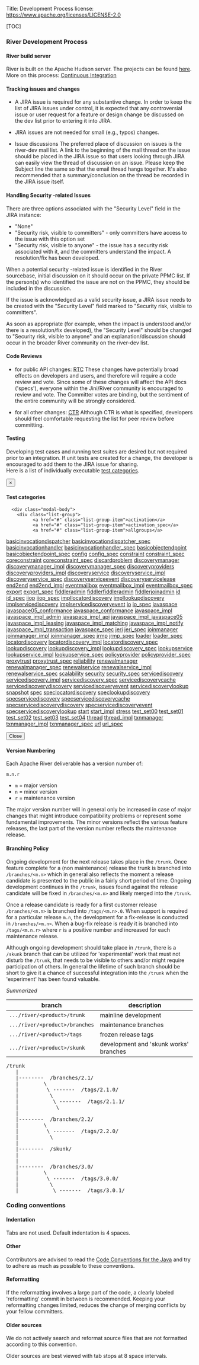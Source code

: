 Title: Development Process
license: https://www.apache.org/licenses/LICENSE-2.0


[TOC]

### River Development Process

<div class="space-lg"></div>

#### River build server

River is built on the Apache Hudson server.  The projects can be found [here](https://hudson.apache.org/hudson/view/M-R/view/River/). More on this process: [Continuous Integration](ci.html)

<div class="space-mn"></div>

#### Tracking issues and changes

* A JIRA issue is required for any substantive change.
In order to keep the list of JIRA issues under control, it is expected that any controversial issue or user request for a feature or design change be discussed on the dev list prior to entering it into JIRA.

* JIRA issues are not needed for small (e.g., typos) changes.

* Issue discussions
The preferred place of discussion on issues is the river-dev mail list. A link to the beginning of the mail thread on the issue should be placed in the JIRA issue so that users looking through JIRA can easily view the thread of discussion on an issue. Please keep the Subject line the same so that the email thread hangs together.  It's also recommended that a summary/conclusion on the thread be recorded in the JIRA issue itself.


<div class="space-mn"></div>

#### Handling Security -related Issues

There are three options associated with the "Security Level" field in the JIRA instance:
* "None"
* "Security risk, visible to committers" - only committers have access to the issue with this option set
* "Security risk, visible to anyone" - the issue has a security risk associated with it, and the committers understand the impact. A resolution/fix has been developed.

When a potential security -related issue is identified in the River sourcebase, initial discussion on it should occur on the private PPMC list.  If the person(s) who identified the issue are not on the PPMC, they should be included in the discussion.

If the issue is acknowledged as a valid security issue, a JIRA issue needs to be created with the "Security Level" field marked to "Security risk, visible to committers".

As soon as appropriate (for example, when the impact is understood and/or there is a resolution/fix developed), the "Security Level" should be changed to "Security risk, visible to anyone" and an explanation/discussion should occur in the broader River community on the river-dev list.

<div class="space-mn"></div>

#### Code Reviews

* for public API changes:
[RTC](http://apache.org/foundation/glossary.html#ReviewThenCommit) These changes have potentially broad effects on developers and users, and therefore will require a code review and vote. Since some of these changes will affect the API docs ('specs'), everyone within the Jini/River community is encouraged to review and vote. The Committer votes are binding, but the sentiment of the entire community will be strongly considered.

* for all other changes:
[CTR](http://apache.org/foundation/glossary.html#CommitThenReview) Although CTR is what is specified, developers should feel comfortable requesting the list for peer review before committing.


<div class="space-mn"></div>

#### Testing

Developing test cases and running test suites are desired but not required prior to an integration.  If unit tests are
created for a change, the developer is encouraged to add them to the JIRA issue for sharing. <br>
Here is a list of individually executable
<a href="javascript:void(0);" data-toggle="modal" data-target="#myModal">test categories</a>.

<div id="myModal" class="modal fade" role="dialog">
  <div class="modal-dialog">
    <div class="modal-content">
      <div class="modal-header">
        <button type="button" class="close" data-dismiss="modal" aria-hidden="true">&times;</button>
        <h4 class="modal-title">Test categories</h4>
      </div>

      <div class="modal-body">
        <div class="list-group">
              <a href="#" class="list-group-item">activation</a>
              <a href="#" class="list-group-item">activation_spec</a>
              <a href="#" class="list-group-item">allgroups</a>
<a href="#" class="list-group-item">basicinvocationdispatcher</a>
<a href="#" class="list-group-item">basicinvocationdispatcher_spec</a>
<a href="#" class="list-group-item">basicinvocationhandler</a>
<a href="#" class="list-group-item">basicinvocationhandler_spec</a>
<a href="#" class="list-group-item">basicobjectendpoint</a>
<a href="#" class="list-group-item">basicobjectendpoint_spec</a>
<a href="#" class="list-group-item">config</a>
<a href="#" class="list-group-item">config_spec</a>
<a href="#" class="list-group-item">constraint</a>
<a href="#" class="list-group-item">constraint_spec</a>
<a href="#" class="list-group-item">coreconstraint</a>
<a href="#" class="list-group-item">coreconstraint_spec</a>
<a href="#" class="list-group-item">discardproblem</a>
<a href="#" class="list-group-item">discoverymanager</a>
<a href="#" class="list-group-item">discoverymanager_impl</a>
<a href="#" class="list-group-item">discoverymanager_spec</a>
<a href="#" class="list-group-item">discoveryproviders</a>
<a href="#" class="list-group-item">discoveryproviders_impl</a>
<a href="#" class="list-group-item">discoveryservice</a>
<a href="#" class="list-group-item">discoveryservice_impl</a>
<a href="#" class="list-group-item">discoveryservice_spec</a>
<a href="#" class="list-group-item">discoveryserviceevent</a>
<a href="#" class="list-group-item">discoveryservicelease</a>
<a href="#" class="list-group-item">end2end</a>
<a href="#" class="list-group-item">end2end_impl</a>
<a href="#" class="list-group-item">eventmailbox</a>
<a href="#" class="list-group-item">eventmailbox_impl</a>
<a href="#" class="list-group-item">eventmailbox_spec</a>
<a href="#" class="list-group-item">export</a>
<a href="#" class="list-group-item">export_spec</a>
<a href="#" class="list-group-item">fiddleradmin</a>
<a href="#" class="list-group-item">fiddlerfiddleradmin</a>
<a href="#" class="list-group-item">fiddlerjoinadmin</a>
<a href="#" class="list-group-item">id</a>
<a href="#" class="list-group-item">id_spec</a>
<a href="#" class="list-group-item">iiop</a>
<a href="#" class="list-group-item">iiop_spec</a>
<a href="#" class="list-group-item">impllocatordiscovery</a>
<a href="#" class="list-group-item">impllookupdiscovery</a>
<a href="#" class="list-group-item">implservicediscovery</a>
<a href="#" class="list-group-item">implservicediscoveryevent</a>
<a href="#" class="list-group-item">io</a>
<a href="#" class="list-group-item">io_spec</a>
<a href="#" class="list-group-item">javaspace</a>
<a href="#" class="list-group-item">javaspace05_conformance</a>
<a href="#" class="list-group-item">javaspace_conformance</a>
<a href="#" class="list-group-item">javaspace_impl</a>
<a href="#" class="list-group-item">javaspace_impl_admin</a>
<a href="#" class="list-group-item">javaspace_impl_api</a>
<a href="#" class="list-group-item">javaspace_impl_javaspace05</a>
<a href="#" class="list-group-item">javaspace_impl_leasing</a>
<a href="#" class="list-group-item">javaspace_impl_matching</a>
<a href="#" class="list-group-item">javaspace_impl_notify</a>
<a href="#" class="list-group-item">javaspace_impl_transaction</a>
<a href="#" class="list-group-item">javaspace_spec</a>
<a href="#" class="list-group-item">jeri</a>
<a href="#" class="list-group-item">jeri_spec</a>
<a href="#" class="list-group-item">joinmanager</a>
<a href="#" class="list-group-item">joinmanager_impl</a>
<a href="#" class="list-group-item">joinmanager_spec</a>
<a href="#" class="list-group-item">jrmp</a>
<a href="#" class="list-group-item">jrmp_spec</a>
<a href="#" class="list-group-item">loader</a>
<a href="#" class="list-group-item">loader_spec</a>
<a href="#" class="list-group-item">locatordiscovery</a>
<a href="#" class="list-group-item">locatordiscovery_impl</a>
<a href="#" class="list-group-item">locatordiscovery_spec</a>
<a href="#" class="list-group-item">lookupdiscovery</a>
<a href="#" class="list-group-item">lookupdiscovery_impl</a>
<a href="#" class="list-group-item">lookupdiscovery_spec</a>
<a href="#" class="list-group-item">lookupservice</a>
<a href="#" class="list-group-item">lookupservice_impl</a>
<a href="#" class="list-group-item">lookupservice_spec</a>
<a href="#" class="list-group-item">policyprovider</a>
<a href="#" class="list-group-item">policyprovider_spec</a>
<a href="#" class="list-group-item">proxytrust</a>
<a href="#" class="list-group-item">proxytrust_spec</a>
<a href="#" class="list-group-item">reliability</a>
<a href="#" class="list-group-item">renewalmanager</a>
<a href="#" class="list-group-item">renewalmanager_spec</a>
<a href="#" class="list-group-item">renewalservice</a>
<a href="#" class="list-group-item">renewalservice_impl</a>
<a href="#" class="list-group-item">renewalservice_spec</a>
<a href="#" class="list-group-item">scalability</a>
<a href="#" class="list-group-item">security</a>
<a href="#" class="list-group-item">security_spec</a>
<a href="#" class="list-group-item">servicediscovery</a>
<a href="#" class="list-group-item">servicediscovery_impl</a>
<a href="#" class="list-group-item">servicediscovery_spec</a>
<a href="#" class="list-group-item">servicediscoverycache</a>
<a href="#" class="list-group-item">servicediscoverydiscovery</a>
<a href="#" class="list-group-item">servicediscoveryevent</a>
<a href="#" class="list-group-item">servicediscoverylookup</a>
<a href="#" class="list-group-item">snapshot</a>
<a href="#" class="list-group-item">spec</a>
<a href="#" class="list-group-item">speclocatordiscovery</a>
<a href="#" class="list-group-item">speclookupdiscovery</a>
<a href="#" class="list-group-item">specservicediscovery</a>
<a href="#" class="list-group-item">specservicediscoverycache</a>
<a href="#" class="list-group-item">specservicediscoverydiscovery</a>
<a href="#" class="list-group-item">specservicediscoveryevent</a>
<a href="#" class="list-group-item">specservicediscoverylookup</a>
<a href="#" class="list-group-item">start</a>
<a href="#" class="list-group-item">start_impl</a>
<a href="#" class="list-group-item">stress</a>
<a href="#" class="list-group-item">test_set00</a>
<a href="#" class="list-group-item">test_set01</a>
<a href="#" class="list-group-item">test_set02</a>
<a href="#" class="list-group-item">test_set03</a>
<a href="#" class="list-group-item">test_set04</a>
<a href="#" class="list-group-item">thread</a>
<a href="#" class="list-group-item">thread_impl</a>
<a href="#" class="list-group-item">txnmanager</a>
<a href="#" class="list-group-item">txnmanager_impl</a>
<a href="#" class="list-group-item">txnmanager_spec</a>
<a href="#" class="list-group-item">url</a>
<a href="#" class="list-group-item">url_spec</a>
            </div>
      </div>
      <div class="modal-footer">
        <button type="button" class="btn btn-default" data-dismiss="modal">Close</button>
      </div>
    </div>
  </div>
</div>




<div class="space-mn"></div>

#### Version Numbering

Each Apache River deliverable has a version number of:

  `m.n.r`

 - `m` = major version
 - `n` = minor version
 - `r` = maintenance version

The major version number will in general only be increased in case of major changes that might introduce compatibility problems or represent some fundamental improvements. The minor versions reflect the various feature releases, the last part of the version number reflects the maintenance release.


<div class="space-mn"></div>

#### Branching Policy

Ongoing development for the next release takes place in the `/trunk`. Once feature complete for a (non maintenance) release the trunk is branched into `/branches/<m.n>` which in general also reflects the moment a release candidate is presented to the public in a fairly short period of time. Ongoing development continues in the `/trunk`, issues found against the release candidate will be fixed in `/branches/<m.n>` and likely merged into the `/trunk`.

Once a release candidate is ready for a first customer release `/branches/<m.n>` is branched into `/tags/<m.n>.0`. When support is required for a particular release `m.n`, the development for a fix-release is conducted in `/branches/<m.n>`. When a bug-fix release is ready it is branched into `/tags/<m.n.r>` where `r` is a positive number and increased for each maintenance release.

Although ongoing development should take place in `/trunk`, there is a `/skunk` branch that can be utilized for 'experimental' work that must not disturb the `/trunk`, that needs to be visible to others and/or might require participation of others. In general the lifetime of such branch should be short to give it a chance of successful integration into the `/trunk` when the 'experiment' has been found valuable.

*Summarized*

|branch|description|
|------|-----------|
|`.../river/<product>/trunk`|mainline development|
|`.../river/<product>/branches`|maintenance branches|
|`.../river/<product>/tags`|frozen release tags|
|`.../river/<product>/skunk`|development and 'skunk works' branches|

<pre>
/trunk
   |
   |--------  /branches/2.1/
   |        \
   |         \ -------  /tags/2.1.0/
   |          \
   |           \ -------  /tags/2.1.1/
   |            \
   |
   |--------  /branches/2.2/
   |        \
   |         \ -------  /tags/2.2.0/
   |          \
   |
   |--------  /skunk/<catchy_name>
   |
   |
   |--------  /branches/3.0/
   |        \
   |         \ -------  /tags/3.0.0/
   |          \
   |           \ -------  /tags/3.0.1/
</pre>


<div class="space-sm"></div>

### Coding conventions

<div class="space-mn"></div>

#### Indentation
Tabs are not used. Default indentation is 4 spaces.

<div class="space-mn"></div>

#### Other
Contributors are advised to read the [Code Conventions for the Java](http://www.oracle.com/technetwork/java/codeconvtoc-136057.html)
and try to adhere as much as possible to these conventions.

<div class="space-mn"></div>

#### Reformatting
If the reformatting involves a large part of the code,
a clearly labeled 'reformatting' commit in between is recommended.
Keeping your reformatting changes limited,
reduces the change of merging conflicts by your fellow committers.

<div class="space-mn"></div>

#### Older sources
We do not actively search and reformat source files
that are not formatted according to this convention.

Older sources are best viewed with tab stops at 8 space
intervals.
